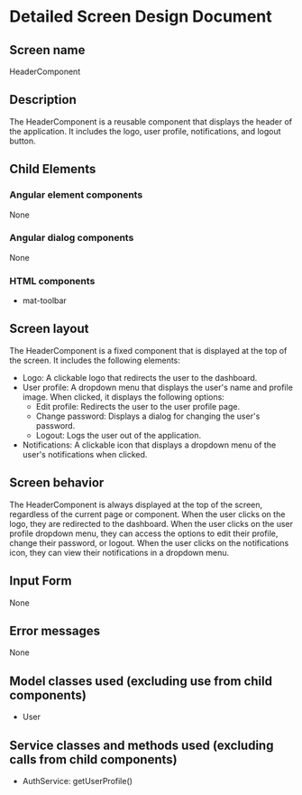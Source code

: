 # Detailed Screen Design Document
## Screen name
HeaderComponent
## Description
The HeaderComponent is a reusable component that displays the header of the application. It includes the logo, user profile, notifications, and logout button.
## Child Elements
### Angular element components
None
### Angular dialog components
None
### HTML components
- mat-toolbar
## Screen layout
The HeaderComponent is a fixed component that is displayed at the top of the screen. It includes the following elements:
- Logo: A clickable logo that redirects the user to the dashboard.
- User profile: A dropdown menu that displays the user's name and profile image. When clicked, it displays the following options:
  - Edit profile: Redirects the user to the user profile page.
  - Change password: Displays a dialog for changing the user's password.
  - Logout: Logs the user out of the application.
- Notifications: A clickable icon that displays a dropdown menu of the user's notifications when clicked.
## Screen behavior
The HeaderComponent is always displayed at the top of the screen, regardless of the current page or component. When the user clicks on the logo, they are redirected to the dashboard. When the user clicks on the user profile dropdown menu, they can access the options to edit their profile, change their password, or logout. When the user clicks on the notifications icon, they can view their notifications in a dropdown menu.
## Input Form
None
## Error messages
None
## Model classes used (excluding use from child components)
- User
## Service classes and methods used (excluding calls from child components)
- AuthService: getUserProfile()